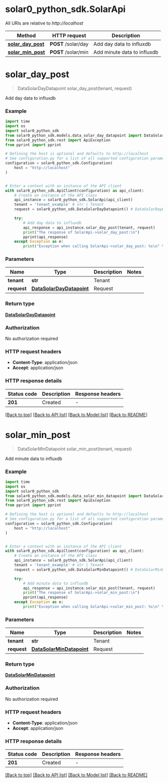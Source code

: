 # solar0_python_sdk.SolarApi

All URIs are relative to *http://localhost*

Method | HTTP request | Description
------------- | ------------- | -------------
[**solar_day_post**](SolarApi.md#solar_day_post) | **POST** /solar/day | Add day data to influxdb
[**solar_min_post**](SolarApi.md#solar_min_post) | **POST** /solar/min | Add minute data to influxdb


# **solar_day_post**
> DataSolarDayDatapoint solar_day_post(tenant, request)

Add day data to influxdb

### Example


```python
import time
import os
import solar0_python_sdk
from solar0_python_sdk.models.data_solar_day_datapoint import DataSolarDayDatapoint
from solar0_python_sdk.rest import ApiException
from pprint import pprint

# Defining the host is optional and defaults to http://localhost
# See configuration.py for a list of all supported configuration parameters.
configuration = solar0_python_sdk.Configuration(
    host = "http://localhost"
)


# Enter a context with an instance of the API client
with solar0_python_sdk.ApiClient(configuration) as api_client:
    # Create an instance of the API class
    api_instance = solar0_python_sdk.SolarApi(api_client)
    tenant = 'tenant_example' # str | Tenant
    request = solar0_python_sdk.DataSolarDayDatapoint() # DataSolarDayDatapoint | Request

    try:
        # Add day data to influxdb
        api_response = api_instance.solar_day_post(tenant, request)
        print("The response of SolarApi->solar_day_post:\n")
        pprint(api_response)
    except Exception as e:
        print("Exception when calling SolarApi->solar_day_post: %s\n" % e)
```



### Parameters


Name | Type | Description  | Notes
------------- | ------------- | ------------- | -------------
 **tenant** | **str**| Tenant | 
 **request** | [**DataSolarDayDatapoint**](DataSolarDayDatapoint.md)| Request | 

### Return type

[**DataSolarDayDatapoint**](DataSolarDayDatapoint.md)

### Authorization

No authorization required

### HTTP request headers

 - **Content-Type**: application/json
 - **Accept**: application/json

### HTTP response details

| Status code | Description | Response headers |
|-------------|-------------|------------------|
**201** | Created |  -  |

[[Back to top]](#) [[Back to API list]](../README.md#documentation-for-api-endpoints) [[Back to Model list]](../README.md#documentation-for-models) [[Back to README]](../README.md)

# **solar_min_post**
> DataSolarMinDatapoint solar_min_post(tenant, request)

Add minute data to influxdb

### Example


```python
import time
import os
import solar0_python_sdk
from solar0_python_sdk.models.data_solar_min_datapoint import DataSolarMinDatapoint
from solar0_python_sdk.rest import ApiException
from pprint import pprint

# Defining the host is optional and defaults to http://localhost
# See configuration.py for a list of all supported configuration parameters.
configuration = solar0_python_sdk.Configuration(
    host = "http://localhost"
)


# Enter a context with an instance of the API client
with solar0_python_sdk.ApiClient(configuration) as api_client:
    # Create an instance of the API class
    api_instance = solar0_python_sdk.SolarApi(api_client)
    tenant = 'tenant_example' # str | Tenant
    request = solar0_python_sdk.DataSolarMinDatapoint() # DataSolarMinDatapoint | Request

    try:
        # Add minute data to influxdb
        api_response = api_instance.solar_min_post(tenant, request)
        print("The response of SolarApi->solar_min_post:\n")
        pprint(api_response)
    except Exception as e:
        print("Exception when calling SolarApi->solar_min_post: %s\n" % e)
```



### Parameters


Name | Type | Description  | Notes
------------- | ------------- | ------------- | -------------
 **tenant** | **str**| Tenant | 
 **request** | [**DataSolarMinDatapoint**](DataSolarMinDatapoint.md)| Request | 

### Return type

[**DataSolarMinDatapoint**](DataSolarMinDatapoint.md)

### Authorization

No authorization required

### HTTP request headers

 - **Content-Type**: application/json
 - **Accept**: application/json

### HTTP response details

| Status code | Description | Response headers |
|-------------|-------------|------------------|
**201** | Created |  -  |

[[Back to top]](#) [[Back to API list]](../README.md#documentation-for-api-endpoints) [[Back to Model list]](../README.md#documentation-for-models) [[Back to README]](../README.md)

